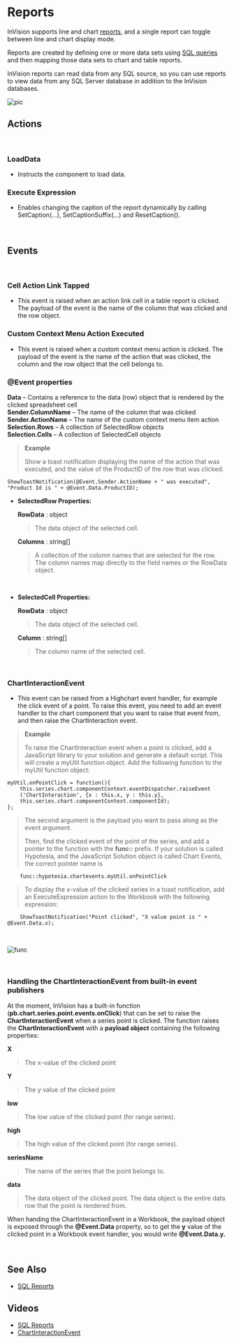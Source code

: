 
# Reports

InVision supports line and chart [reports](../../sqlreports.md), and a single report can toggle between line and chart display mode.

Reports are created by defining one or more data sets using [SQL queries](../../sqlreports/dataqueries.md) and then mapping those data sets to chart and table reports.

InVision reports can read data from any SQL source, so you can use reports to view data from any SQL Server database in addition to the InVision databases.
<br/>

![pic](https://profitbasedocs.blob.core.windows.net/images/sqlScr.png)


## Actions
<br/>

### LoadData

*	Instructs the component to load data.	

### Execute Expression

*	Enables changing the caption of the report dynamically by calling SetCaption(…), SetCaptionSuffix(…) and ResetCaption(). 
<br/>

## Events
<br/>

### Cell Action Link Tapped

*	This event is raised when an action link cell in a table report is clicked. The payload of the event is the name of the column that was clicked and the row object.

### Custom Context Menu Action Executed

*	This event is raised when a custom context menu action is clicked. The payload of the event is the name of the action that was clicked, the column and the row object that the cell belongs to.

 ### @Event properties

 **Data** – Contains a reference to the data (row) object that is rendered by the clicked spreadsheet cell  
 **Sender.ColumnName** – The name of the column that was clicked  
 **Sender.ActionName** – The name of the custom context menu item action  
 **Selection.Rows** – A collection of SelectedRow objects  
 **Selection.Cells** – A collection of SelectedCell objects



>**Example**
>
>Show a toast notification displaying the name of the action that was executed, and the value of the ProductID of the row that was clicked.
>
```
ShowToastNotification(@Event.Sender.ActionName + " was executed", 
"Product Id is " + @Event.Data.ProductID);
```



* **SelectedRow Properties:**
    <br/>

    **RowData** : object
    >The data object of the selected cell.

    **Columns** : string[]
    >A collection of the column names that are selected for the row. The column names map directly to the field names or the RowData object. 

    <br/>


* **SelectedCell Properties:**
    <br/>

    **RowData** : object
    >The data object of the selected cell.

    **Column** : string[]
    >The column name of the selected cell.

    <br/>

### ChartInteractionEvent

*	This event can be raised from a Highchart event handler, for example the click event of a point. To raise this event, you need to add an event handler to the chart component that you want to raise that event from, and then raise the ChartInteraction event.



>**Example**
>
>To raise the ChartInteraction event when a point is clicked, add a JavaScript library to your solution and generate a default script. This will create a myUtil function object. 
>Add the following function to the myUtil function object:
>
    myUtil.onPointClick = function(){				
        this.series.chart.componentContext.eventDispatcher.raiseEvent  
        ('ChartInteraction', {x : this.x, y : this.y},  
        this.series.chart.componentContext.componentId);
    };
>
>The second argument is the payload you want to pass along as the event argument.
>
>Then, find the clicked event of the point of the series, and add a pointer to the function with the **func::** prefix.
>If your solution is called Hypotesia, and the JavaScript Solution object is called Chart Events, the correct pointer name is 
>
        func::hypotesia.chartevents.myUtil.onPointClick
>
>To display the x-value of the clicked series in a toast notification, add an ExecuteExpression action to the Workbook with the following expression:
>
        ShowToastNotification("Point clicked", "X value point is " + @Event.Data.x);


<br/>


![func](https://profitbasedocs.blob.core.windows.net/images/func.png "func")

<br/>

### Handling the ChartInteractionEvent from built-in event publishers

At the moment, InVision has a built-in function (**pb.chart.series.point.events.onClick**) that can be set to raise the **ChartInteractionEvent** when a series point is clicked. The function raises the **ChartInteractionEvent** with a **payload object** containing the following properties:

**X**  
>The x-value of the clicked point  

**Y**  
>The y value of the clicked point  

**low**  
>The low value of the clicked point (for range series).

**high**  
>The high value of the clicked point (for range series).

**seriesName**  
>The name of the series that the point belongs to.

**data**  
>The data object of the clicked point. The data object is the entire data row that the point is rendered from.

When handing the ChartInteractionEvent in a Workbook, the payload object is exposed through the **@Event.Data** property, so to get the **y** value of the clicked point in a Workbook event handler, you would write **@Event.Data.y.**

<br/>

## See Also
* [SQL Reports](../../sqlreports.md)

## Videos 

* [SQL Reports](../../../videos/sqlreports.md)
* [ChartInteractionEvent](https://profitbasedocs.blob.core.windows.net/videos/SQL%20Reports%20-%20ChartInteractionEvent.mp4)